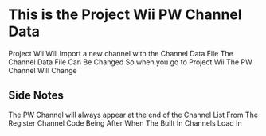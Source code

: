 # This is the Project Wii PW Channel Data
Project Wii Will Import a new channel with the Channel Data File
The Channel Data File Can Be Changed So when you go to Project Wii The PW Channel Will Change

## Side Notes
The PW Channel will always appear at the end of the Channel List From The Register Channel Code Being After When The Built In Channels Load In
